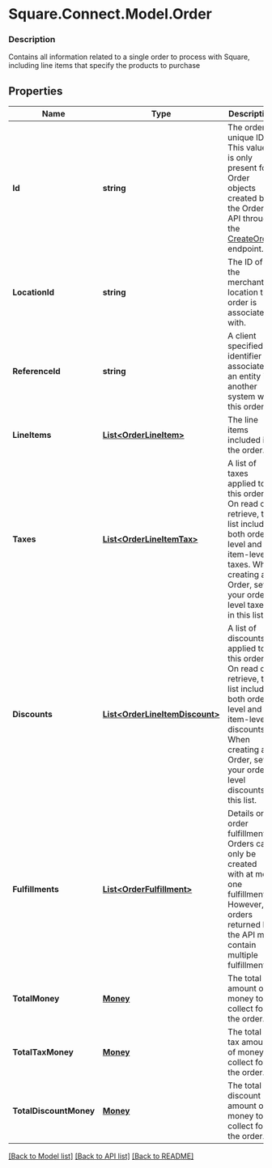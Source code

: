 # Square.Connect.Model.Order

### Description

Contains all information related to a single order to process with Square, including line items that specify the products to purchase

## Properties

Name | Type | Description | Notes
------------ | ------------- | ------------- | -------------
**Id** | **string** | The order&#39;s unique ID.  This value is only present for Order objects created by the Orders API through the [CreateOrder](#endpoint-createorder) endpoint. | [optional] 
**LocationId** | **string** | The ID of the merchant location this order is associated with. | 
**ReferenceId** | **string** | A client specified identifier to associate an entity in another system with this order. | [optional] 
**LineItems** | [**List&lt;OrderLineItem&gt;**](OrderLineItem.md) | The line items included in the order. | [optional] 
**Taxes** | [**List&lt;OrderLineItemTax&gt;**](OrderLineItemTax.md) | A list of taxes applied to this order. On read or retrieve, this list includes both order-level and item-level taxes. When creating an Order, set your order-level taxes in this list. | [optional] 
**Discounts** | [**List&lt;OrderLineItemDiscount&gt;**](OrderLineItemDiscount.md) | A list of discounts applied to this order. On read or retrieve, this list includes both order-level and item-level discounts. When creating an Order, set your order-level discounts in this list. | [optional] 
**Fulfillments** | [**List&lt;OrderFulfillment&gt;**](OrderFulfillment.md) | Details on order fulfillment.  Orders can only be created with at most one fulfillment. However, orders returned by the API may contain multiple fulfillments. | [optional] 
**TotalMoney** | [**Money**](Money.md) | The total amount of money to collect for the order. | [optional] 
**TotalTaxMoney** | [**Money**](Money.md) | The total tax amount of money to collect for the order. | [optional] 
**TotalDiscountMoney** | [**Money**](Money.md) | The total discount amount of money to collect for the order. | [optional] 



[[Back to Model list]](../README.md#documentation-for-models) [[Back to API list]](../README.md#documentation-for-api-endpoints) [[Back to README]](../README.md)

